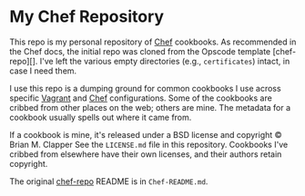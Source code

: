 # My Chef Repository

This repo is my personal repository of [Chef][] cookbooks. As recommended in
the Chef docs, the initial repo was cloned from the Opscode template [chef-
repo][]. I've left the various empty directories (e.g., `certificates`) intact,
in case I need them.

I use this repo is a dumping ground for common cookbooks I use across specific
[Vagrant][] and [Chef][] configurations. Some of the cookbooks are cribbed
from other places on the web; others are mine. The metadata for a cookbook
usually spells out where it came from.

If a cookbook is mine, it's released under a BSD license and copyright
&copy; Brian M. Clapper See the `LICENSE.md` file in this repository.
Cookbooks I've cribbed from elsewhere have their own licenses, and their
authors retain copyright.

The original [chef-repo][] README is in `Chef-README.md`.

[Chef]: http://www.opscode.com/chef/
[chef-repo]: https://github.com/opscode/chef-repo
[Vagrant]: http://vagrantup.com/

